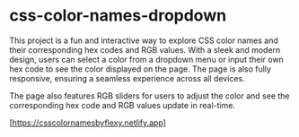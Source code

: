 # css-color-names-dropdown

This project is a fun and interactive way to explore CSS color names and their corresponding hex codes and RGB values. With a sleek and modern design, users can select a color from a dropdown menu or input their own hex code to see the color displayed on the page. The page is also fully responsive, ensuring a seamless experience across all devices.

The page also features RGB sliders for users to adjust the color and see the corresponding hex code and RGB values update in real-time.

[https://csscolornamesbyflexy.netlify.app]